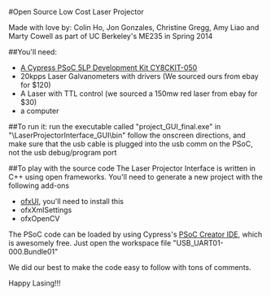 #Open Source Low Cost Laser Projector

Made with love by: 
Colin Ho, Jon Gonzales, Christine Gregg, Amy Liao and Marty Cowell as part of UC Berkeley's ME235 in Spring 2014

##You'll need:
- [A Cypress PSoC 5LP Development Kit CY8CKIT-050](http://www.cypress.com/?rID=51577)
- 20kpps Laser Galvanometers with drivers (We sourced ours from ebay for $120)
- A Laser with TTL control (we sourced a 150mw red laser from ebay for $30)
- a computer 


##To run it:
run the executable called "project_GUI_final.exe" in "\LaserProjectorInterface_GUI\bin" 
follow the onscreen directions, and make sure that the usb cable is plugged into the usb comm on the PSoC, not the usb debug/program port

##To play with the source code 
The Laser Projector Interface is written in C++ using open frameworks. You'll need to generate a new project with the following add-ons
- [ofxUI](https://github.com/rezaali/ofxUI), you'll need to install this
- ofxXmlSettings
- ofxOpenCV

The PSoC code can be loaded by using Cypress's [PSoC Creator IDE](http://www.cypress.com/psoccreator/), which is awesomely free. Just open the workspace file "USB_UART01-000.Bundle01"

We did our best to make the code easy to follow with tons of comments. 

Happy Lasing!!!

